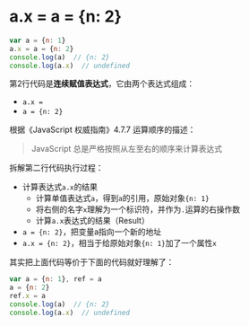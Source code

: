# a.x = a = {n: 2}

```js
var a = {n: 1}
a.x = a = {n: 2}
console.log(a)  // {n: 2}
console.log(a.x)  // undefined
```

第2行代码是**连续赋值表达式**，它由两个表达式组成：

- `a.x = `
- `a = {n: 2}`

根据《JavaScript 权威指南》4.7.7 运算顺序的描述：

> JavaScript 总是严格按照从左至右的顺序来计算表达式

拆解第二行代码执行过程：

- 计算表达式`a.x`的结果
  - 计算单值表达式`a`，得到`a`的引用，原始对象`{n: 1}`
  - 将右侧的名字`x`理解为一个标识符，并作为`.`运算的右操作数
  - 计算`a.x`表达式的结果（Result）
- `a = {n: 2}`，把变量a指向一个新的地址
- `a.x = {n: 2}`，相当于给原始对象`{n: 1}`加了一个属性`x`

其实把上面代码等价于下面的代码就好理解了：

```js
var a = {n: 1}, ref = a
a = {n: 2}
ref.x = a
console.log(a)  // {n: 2}
console.log(a.x)  // undefined
```